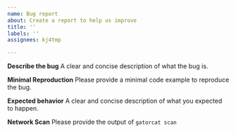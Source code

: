 ```yaml
---
name: Bug report
about: Create a report to help us improve
title: ''
labels: ''
assignees: kj4tmp

---
```


**Describe the bug**
A clear and concise description of what the bug is.

**Minimal Reproduction**
Please provide a minimal code example to reproduce the bug.

**Expected behavior**
A clear and concise description of what you expected to happen.

**Network Scan**
Please provide the output of `gatorcat scan`
